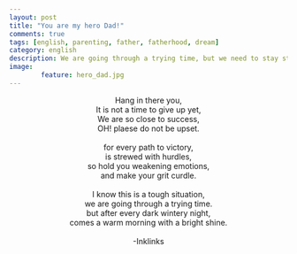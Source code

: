 ```yaml
---
layout: post
title: "You are my hero Dad!"
comments: true
tags: [english, parenting, father, fatherhood, dream]
category: english
description: We are going through a trying time, but we need to stay strong and fight with the current situation. Just do not give up. We will win for sure. Stay safe and stay home.
image: 
        feature: hero_dad.jpg
---
```

<p align="center">
Hang in there you,<br />
It is not a time to give up yet,<br />
We are so close to success,<br />
OH! plaese do not be upset.<br />
<br />
for every path to victory,<br />
is strewed with hurdles,<br />
so hold you weakening emotions,<br />
and make your grit curdle.<br />
<br />
I know this is a tough situation,<br />
we are going through a trying time.<br />
but after every dark wintery night,<br />
comes a warm morning with a bright shine.<br />
<br />
-Inklinks
</p>